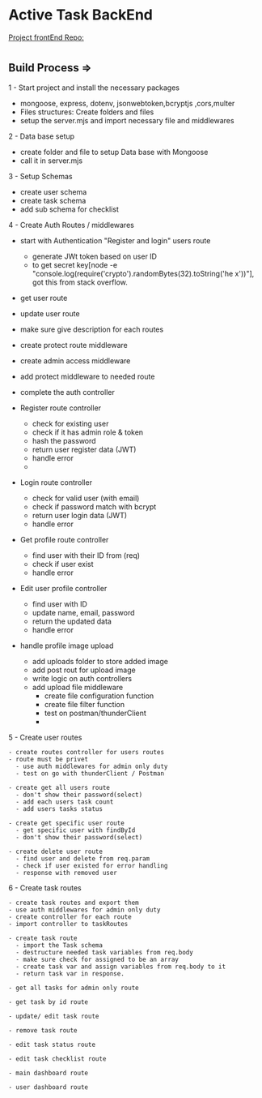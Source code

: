 # Active Task BackEnd

[Project frontEnd Repo:](https://github.com/1001hadi/activeTasks-FE)

#

## Build Process =>

1 - Start project and install the necessary packages

- mongoose, express, dotenv, jsonwebtoken,bcryptjs ,cors,multer
- Files structures: Create folders and files
- setup the server.mjs and import necessary file and middlewares

2 - Data base setup

- create folder and file to setup Data base with Mongoose
- call it in server.mjs

3 - Setup Schemas

- create user schema
- create task schema
- add sub schema for checklist

4 - Create Auth Routes / middlewares

- start with Authentication "Register and login" users route
  - generate JWt token based on user ID
  - to get secret key[node -e "console.log(require('crypto').randomBytes(32).toString('he
    x'))"], got this from stack overflow.
- get user route
- update user route
- make sure give description for each routes
- create protect route middleware
- create admin access middleware
- add protect middleware to needed route
- complete the auth controller

- Register route controller
  - check for existing user
  - check if it has admin role & token
  - hash the password
  - return user register data (JWT)
  - handle error
  -
- Login route controller

  - check for valid user (with email)
  - check if password match with bcrypt
  - return user login data (JWT)
  - handle error

- Get profile route controller

  - find user with their ID from (req)
  - check if user exist
  - handle error

- Edit user profile controller

  - find user with ID
  - update name, email, password
  - return the updated data
  - handle error

- handle profile image upload
  - add uploads folder to store added image
  - add post rout for upload image
  - write logic on auth controllers
  - add upload file middleware
    - create file configuration function
    - create file filter function
    - test on postman/thunderClient
    -

5 - Create user routes

    - create routes controller for users routes
    - route must be privet
      - use auth middlewares for admin only duty
      - test on go with thunderClient / Postman

    - create get all users route
      - don't show their password(select)
      - add each users task count
      - add users tasks status

    - create get specific user route
      - get specific user with findById
      - don't show their password(select)

    - create delete user route
      - find user and delete from req.param
      - check if user existed for error handling
      - response with removed user

6 - Create task routes

    - create task routes and export them
    - use auth middlewares for admin only duty
    - create controller for each route
    - import controller to taskRoutes

    - create task route
      - import the Task schema
      - destructure needed task variables from req.body
      - make sure check for assigned to be an array
      - create task var and assign variables from req.body to it
      - return task var in response.
    
    - get all tasks for admin only route

    - get task by id route

    - update/ edit task route

    - remove task route

    - edit task status route

    - edit task checklist route

    - main dashboard route

    - user dashboard route
